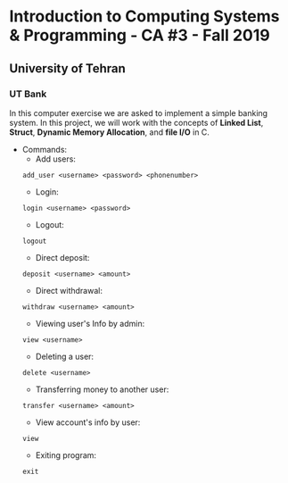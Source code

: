 # Introduction to Computing Systems & Programming - CA #3 - Fall 2019
## University of Tehran
### UT Bank

In this computer exercise we are asked to implement a simple banking system. In this project, we will work with the concepts of **Linked List**, **Struct**, **Dynamic Memory Allocation**, and **file I/O** in C.

* Commands:
    * Add users:
    ```
    add_user <username> <password> <phonenumber>
    ```
    * Login:
    ```
    login <username> <password>
    ```
    * Logout:
    ```
    logout
    ```
    * Direct deposit: 
    ```
    deposit <username> <amount>
    ```
    * Direct withdrawal: 
    ```
    withdraw <username> <amount>
    ```
    * Viewing user's Info by admin:
    ```
    view <username>
    ```
    * Deleting a user: 
    ```
    delete <username>
    ```
    * Transferring money to another user:
    ```
    transfer <username> <amount>
    ```
    * View account's info by user:
    ```
    view
    ```
    * Exiting program:
    ```
    exit
    ```
